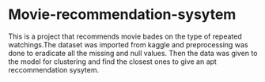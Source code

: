 # Movie-recommendation-sysytem
This is a project that recommends movie bades on the type of repeated watchings.The dataset was imported from kaggle and preprocessing was done to eradicate all the missing and null values.
Then the data was given to the model for clustering and find the closest ones to give an apt reccommendation sysytem.
